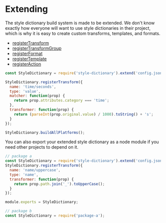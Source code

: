 # Extending

The style dictionary build system is made to be extended. We don't know exactly how everyone will want to use style dictionaries in their project, which is why it is easy to create custom transforms, templates, and formats.

* [registerTransform](api.md#registertransform)
* [registerTransformGroup](api.md#registertransformgroup)
* [registerFormat](api.md#registerformat)
* [registerTemplate](api.md#registertemplate)
* [registerAction](api.md#registeraction)

```javascript
const StyleDictionary = require('style-dictionary').extend('config.json');

StyleDictionary.registerTransform({
  name: 'time/seconds',
  type: 'value',
  matcher: function(prop) {
    return prop.attributes.category === 'time';
  },
  transformer: function(prop) {
    return (parseInt(prop.original.value) / 1000).toString() + 's';
  }
});

StyleDictionary.buildAllPlatforms();
```

You can also export your extended style dictionary as a node module if you need other projects to depend on it.

```javascript
// package a
const StyleDictionary = require('style-dictionary').extend('config.json');
StyleDictionary.registerTransform({
  name: 'name/uppercase',
  type: 'name',
  transformer: function(prop) {
    return prop.path.join('_').toUpperCase();
  }
});

module.exports = StyleDictionary;

// package b
const StyleDictionary = require('package-a');
```

